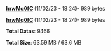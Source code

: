 [**hrwMq0fC**](/data/hrwMq0fC.txt) (11/02/23 - 18:24)- 989 bytes

[**hrwMq0fC**](/data/hrwMq0fC.txt) (11/02/23 - 18:24)- 989 bytes

**Total Datas**: 9466

**Total Size**: 63.59 MB / 63.6 MB